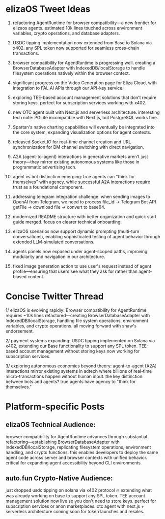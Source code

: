 # elizaOS Tweet Ideas

1. refactoring AgentRuntime for browser compatibility—a new frontier for elizaos agents. estimated 10k lines touched across environment variables, crypto operations, and database adapters.

2. USDC tipping implementation now extended from Base to Solana via x402. any SPL token now supported for seamless cross-chain transactions.

3. browser compatibility for AgentRuntime is progressing well. creating a BrowserDatabaseAdapter with IndexedDB/localStorage to handle filesystem operations natively within the browser context.

4. significant progress on the Video Generation page for Eliza Cloud, with integration to FAL AI APIs through our API-key service.

5. exploring TEE-based account management solutions that don't require storing keys. perfect for subscription services working with x402.

6. new OTC agent built with Next.js and serverless architecture. interesting tech note: PGLite incompatible with Next.js, but PostgreSQL works fine.

7. Spartan's native charting capabilities will eventually be integrated into the core system, expanding visualization options for agent contexts.

8. released Socket.IO for real-time channel creation and URL synchronization for DM channel switching with direct navigation.

9. A2A (agent-to-agent) interactions in generative markets aren't just theory—they mirror existing autonomous systems like those in programmatic advertising tech.

10. agent vs bot distinction emerging: true agents can "think for themselves" with agency, while successful A2A interactions require trust as a foundational component.

11. addressing telegram integration challenge: when sending images to OpenAI from Telegram, we need to process file_id → Telegram Bot API getFile → download file → convert to base64.

12. modernized README structure with better organization and quick start guide merged. focus on clearer technical onboarding.

13. elizaOS scenarios now support dynamic prompting (multi-turn conversations), enabling sophisticated testing of agent behavior through extended LLM-simulated conversations.

14. agents panels now exposed under agent-scoped paths, improving modularity and navigation in our architecture.

15. fixed image generation action to use user's request instead of agent profile—ensuring that users see what they ask for rather than agent-biased content.

# Concise Twitter Thread

1/ elizaOS is evolving rapidly: Browser compatibility for AgentRuntime requires ~10k lines refactored—creating BrowserDatabaseAdapter with IndexedDB/localStorage, handling file system operations, environment variables, and crypto operations. all moving forward with shaw's endorsement.

2/ payment systems expanding: USDC tipping implemented on Solana via x402, extending our Base functionality to support any SPL token. TEE-based account management without storing keys now working for subscription services.

3/ exploring autonomous economies beyond theory: agent-to-agent (A2A) interactions mirror existing systems in adtech where billions of real-time micro-transactions happen without human input. the key distinction between bots and agents? true agents have agency to "think for themselves."

# Platform-specific Posts

## elizaOS Technical Audience:
browser compatibility for AgentRuntime advances through substantial refactoring—establishing BrowserDatabaseAdapter with IndexedDB/localStorage, replicating filesystem operations, environment handling, and crypto functions. this enables developers to deploy the same agent code across server and browser contexts with unified behavior. critical for expanding agent accessibility beyond CLI environments.

## auto.fun Crypto-Native Audience:
just dropped usdc tipping on solana via x402 protocol 🔥 extending what was already working on base to support any SPL token. TEE account management solution now live so you don't need to store keys. perfect for subscription services or anon marketplaces. otc agent with next.js + serverless architecture coming soon for token launches and resales.